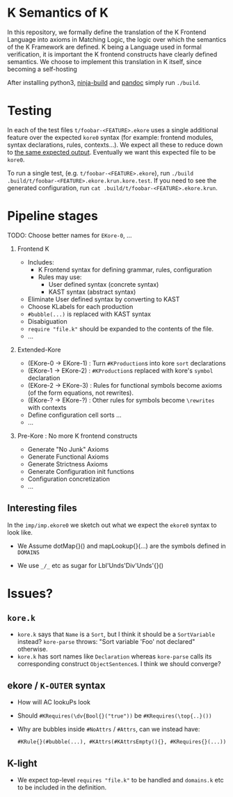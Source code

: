 K Semantics of K
================

In this repository, we formally define the translation of the K Frontend
Language into axioms in Matching Logic, the logic over which the semantics of
the K Framework are defined. K being a Language used in formal verification, it
is important the K frontend constructs have clearly defined semantics. We choose
to implement this translation in K itself, since becoming a self-hosting

After installing python3, [ninja-build] and [pandoc] simply run `./build`.

[pandoc]:      https://pandoc.org
[ninja-build]: https://ninja-build.org

Testing
=======

In each of the test files `t/foobar-<FEATURE>.ekore` uses a single additional
feature over the expected `kore0` syntax (for example: frontend modules, syntax
declarations, rules, contexts...). We expect all these to reduce down to [the
same expected output](t/foobar.ekore.expected). Eventually we want this expected
file to be `kore0`.

To run a single test, (e.g. `t/foobar-<FEATURE>.ekore`), run
`./build .build/t/foobar-<FEATURE>.ekore.krun.kore.test`. If you need to see
the generated configuration, run
`cat .build/t/foobar-<FEATURE>.ekore.krun`.

Pipeline stages
===============

TODO: Choose better names for `EKore-0`, ...

1.  Frontend K

    -   Includes:
        -   K Frontend syntax for defining grammar, rules, configuration
        -   Rules may use:
            -   User defined syntax (concrete syntax)
            -   KAST syntax (abstract syntax)
    -   Eliminate User defined syntax by converting to KAST
    -   Choose KLabels for each production
    -   `#bubble(...)` is replaced with KAST syntax
    -   Disabiguation
    -   `require "file.k"` should be expanded to the contents of the file.
    -   ...

2.  Extended-Kore 

    *   (EKore-0 -> EKore-1)  : Turn `#KProduction`s into kore `sort` declarations
    *   (EKore-1 -> EKore-2)  : `#KProduction`s replaced with kore's `symbol` declaration
    *   (EKore-2 -> EKore-3)  : Rules for functional symbols become axioms (of the form equations, not rewrites).
    *   (EKore-? -> EKore-?)  : Other rules for symbols become `\rewrites` with contexts
    *   Define configuration cell sorts ...
    *   ...

3.  Pre-Kore : No more K frontend constructs
    -   Generate "No Junk" Axioms
    -   Generate Functional Axioms
    -   Generate Strictness Axioms
    -   Generate Configuration init functions
    -   Configuration concretization
    -   ...


Interesting files
-----------------

In the `imp/imp.ekore0` we sketch out what we expect the `ekore0` syntax to look like.

* We Assume dotMap{}() and mapLookup{}(...)  are the symbols defined in `DOMAINS`

* We use `_/_` etc as sugar for Lbl'Unds'Div'Unds'{}()


Issues?
=======

`kore.k`
--------

-   `kore.k` says that `Name` is a `Sort`, but I think it should be a
    `SortVariable` instead? `kore-parse` throws: "Sort variable 'Foo' not
    declared" otherwise.
-   `kore.k` has sort names like `Declaration` whereas `kore-parse` calls its
    corresponding construct `ObjectSentence`s. I think we should converge?

ekore / `K-OUTER` syntax
------------------------

-   How will AC lookuPs look
-   Should `#KRequires(\dv{Bool{}("true"))` be `#KRequires(\top{..}())`
-   Why are bubbles inside `#NoAttrs` / `#Attrs`, can we instead have:

    `#KRule{}(#bubble(...), #KAttrs(#KAttrsEmpty(){}, #KRequires{}(...))`

K-light
-------

-   We expect top-level `requires "file.k"` to be handled and `domains.k` etc to
    be included in the definition.

